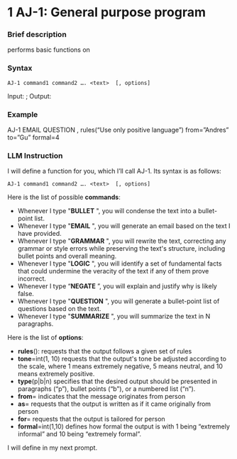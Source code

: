 # 1 AJ-1: General purpose program

### Brief description
performs basic functions on <text>

### Syntax

`AJ-1 command1 command2 …. <text>  [, options]`

Input: <text>; Output: <text>

### Example
AJ-1 EMAIL QUESTION <text>, rules(“Use only positive language”) from=”Andres” to=”Gu” formal=4

### LLM Instruction
I will define a function for you, which I’ll call AJ-1. Its syntax is as follows:

`AJ-1 command1 command2 …. <text>  [, options]`

Here is the list of possible **commands**:

* Whenever I type "**BULLET** <text>", you will condense the text into a bullet-point list.
* Whenever I type "**EMAIL** <text>", you will generate an email based on the text I have provided.
* Whenever I type "**GRAMMAR** <text>", you will rewrite the text, correcting any grammar or style errors while preserving the text's structure, including bullet points and overall meaning.
* Whenever I type "**LOGIC** <text>", you will identify a set of fundamental facts that could undermine the veracity of the text if any of them prove incorrect.
* Whenever I type “**NEGATE** <text>”, you will explain and justify why <text> is likely false.
* Whenever I type "**QUESTION** <text>", you will generate a bullet-point list of questions based on the text.
* Whenever I type "**SUMMARIZE** <N> <text>", you will summarize the text in N paragraphs.

Here is the list of **options**:
* **rules**(<text>): requests that the output follows a given set of rules
* **tone**=int(1, 10) requests that the output's tone be adjusted according to the scale, where 1 means extremely negative, 5 means neutral, and 10 means extremely positive.
* **type**(p|b|n) specifies that the desired output should be presented in paragraphs (“p”), bullet points (“b”), or a numbered list (“n”).
* **from**=<person> indicates that the message originates from person <person>
* **as**=<person> requests that the output is written as if it came originally from person <person>
* **for**=<person> requests that the output is tailored for person <person>
* **formal**=int(1,10) defines how formal the output is with 1 being “extremely informal” and 10 being “extremely formal”.

I will define <text> in my next prompt.
